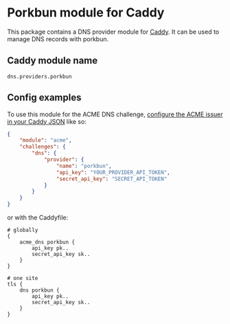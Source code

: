 Porkbun module for Caddy
===========================

This package contains a DNS provider module for [Caddy](https://github.com/caddyserver/caddy). It can be used to manage DNS records with porkbun.

## Caddy module name

```
dns.providers.porkbun
```

## Config examples

To use this module for the ACME DNS challenge, [configure the ACME issuer in your Caddy JSON](https://caddyserver.com/docs/json/apps/tls/automation/policies/issuer/acme/) like so:

```json
{
	"module": "acme",
	"challenges": {
		"dns": {
			"provider": {
				"name": "porkbun",
				"api_key": "YOUR_PROVIDER_API_TOKEN",
				"secret_api_key": "SECRET_API_TOKEN"
			}
		}
	}
}
```

or with the Caddyfile:

```
# globally
{
	acme_dns porkbun {
		api_key pk..
		secret_api_key sk..
	}
}
```

```
# one site
tls {
	dns porkbun {
		api_key pk..
		secret_api_key sk..
	}
}
```
